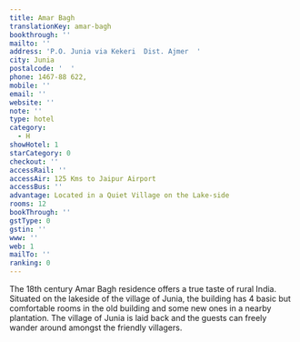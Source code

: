 ```yaml
---
title: Amar Bagh
translationKey: amar-bagh
bookthrough: ''
mailto: ''
address: 'P.O. Junia via Kekeri  Dist. Ajmer  '
city: Junia
postalcode: '  '
phone: 1467-88 622,
mobile: ''
email: ''
website: ''
note: ''
type: hotel
category:
  - H
showHotel: 1
starCategory: 0
checkout: ''
accessRail: ''
accessAir: 125 Kms to Jaipur Airport
accessBus: ''
advantage: Located in a Quiet Village on the Lake-side
rooms: 12
bookThrough: ''
gstType: 0
gstin: ''
www: ''
web: 1
mailTo: ''
ranking: 0
---
```







The 18th century Amar Bagh residence offers a true taste of rural India. Situated on the lakeside of the village of Junia, the building has 4 basic but comfortable rooms in the old building and some new ones in a nearby plantation. The village of Junia is laid back and the guests can freely wander around amongst the friendly villagers.